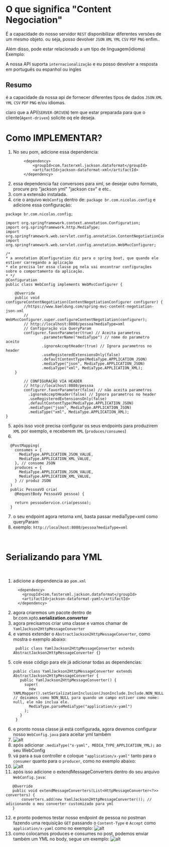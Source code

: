 # O que significa "Content Negociation"

É a capacidade do nosso servidor `REST` disponibilizar diferentes versões de um mesmo objeto.
ou seja, posso devolver `JSON` `XML` `YML` `CSV` `PDF` `PNG` enfim..

Além disso, pode estar relacionado a um tipo de linguagem(idioma)
Exemplo:

A nossa API suporta `internacionalização` e eu posso devolver a resposta em português ou espanhol ou ingles

## Resumo

é a capacidade da nossa api de fornecer diferentes tipos de dados `JSON` `XML` `YML` `CSV` `PDF` `PNG` e/ou idiomas.

claro que a API(`SERVER-DRIVEN`) tem que estar preparada para que o cliente(`Agent-driven`) solicite oq ele deseja.

# Como IMPLEMENTAR?

1. No seu pom, adicione essa dependencia:

```
		<dependency>
			<groupId>com.fasterxml.jackson.dataformat</groupId>
			<artifactId>jackson-dataformat-xml</artifactId>
		</dependency>
```

2. essa dependencia faz conversoes para xml, se desejar outro formato, procure pro "jackson yml" "jackson csv" e etc..
3. com a extensão instalada.
4. crie o arquivo `WebConfig` dentro de: `package br.com.nicolas.config` e adicione essa configuração:

```
package br.com.nicolas.config;

import org.springframework.context.annotation.Configuration;
import org.springframework.http.MediaType;
import org.springframework.web.servlet.config.annotation.ContentNegotiationConfigurer;
import org.springframework.web.servlet.config.annotation.WebMvcConfigurer;

/*
* a annotation @Configuration diz para o spring boot, que quando ele estiver carregando a aplicação
* ele precisa ler essa classe pq nela vai encontrar configurações sobre o comportamento da aplicação.
* */
@Configuration
public class WebConfig implements WebMvcConfigurer {

    @Override
    public void configureContentNegotiation(ContentNegotiationConfigurer configurer) {
        //https://www.baeldung.com/spring-mvc-content-negotiation-json-xml
        // WebMvcConfigurer.super.configureContentNegotiation(configurer);
        // http://localhost:8080/pessoa?mediaType=xml
        // Configuração via QueryParam
        configurer.favorParameter(true) // Aceita parametros
                .parameterName("mediaType") // nome do parametro aceito
                .ignoreAcceptHeader(true) // Ignora parametros no header
                .useRegisteredExtensionsOnly(false)
                .defaultContentType(MediaType.APPLICATION_JSON)
                .mediaType("json", MediaType.APPLICATION_JSON)
                .mediaType("xml", MediaType.APPLICATION_XML);
    }

        // CONFIGURAÇÃO VIA HEADER
        // http://localhost:8080/pessoa
        configurer.favorParameter(false) // não aceita parametros
          .ignoreAcceptHeader(false) // Ignora parametros no header
          .useRegisteredExtensionsOnly(false)
          .defaultContentType(MediaType.APPLICATION_JSON)
          .mediaType("json", MediaType.APPLICATION_JSON)
          .mediaType("xml", MediaType.APPLICATION_XML);
}

```

5. após isso você precisa configurar os seus endpoints para produzirem `XML` por exemplo, e receberem `XML` (`produces/consumes`)
6.

```
  @PostMapping(
    consumes = {
      MediaType.APPLICATION_JSON_VALUE,
      MediaType.APPLICATION_XML_VALUE,
    }, // consome JSON
    produces = {
      MediaType.APPLICATION_JSON_VALUE,
      MediaType.APPLICATION_XML_VALUE,
    } // produz JSON
  )
  public PessoaVO cria(
    @RequestBody PessoaVO pessoa) {

    return pessoaService.cria(pessoa);
  }
```

7. o seu endpoint agora retorna xml, basta passar mediaType=xml como queryParam
8. exemplo: `http://localhost:8080/pessoa?mediaType=xml`

<br>

# Serializando para YML

<br>

1. adicione a dependencia ao `pom.xml`
   ```
     <dependency>
       <groupId>com.fasterxml.jackson.dataformat</groupId>
       <artifactId>jackson-dataformat-yaml</artifactId>
     </dependency>
   ```
2. agora criaremos um pacote dentro de br.com.xpto.**serialization.converter**
3. agora precisamos criar uma classe e vamos chamar de `YamlJackson2HttpMessageConverter`
4. e vamos extender o `AbstractJackson2HttpMessageConverter`, como mostra o exemplo abaixo:
   ```
    public class YamlJackson2HttpMessageConverter extends AbstractJackson2HttpMessageConverter {}
   ```
5. cole esse código para ele já adicionar todas as dependencias:
   ```
   public class YamlJackson2HttpMessageConverter extends AbstractJackson2HttpMessageConverter {
      public YamlJackson2HttpMessageConverter() {
        super(
          new YAMLMapper().setSerializationInclusion(JsonInclude.Include.NON_NULL), // deixamos como NON_NULL para quando um campo estiver como nome: null, ele não inclua ele.
          MediaType.parseMediaType("application/x-yaml")
        );
      }
    }
   ```
6. e pronto nossa classe já está configurada, agora devemos configurar nosso `WebConfig.java` para aceitar yml também
7. ![alt](../../imgs/aceitando-yml.png)
8. após adicionar `.mediaType("x-yaml", MEDIA_TYPE_APPLICATION_YML);` ao seu WebConfig
9. vá para a sua controller e coloque `"application/x-yaml"` tanto para o `consumer` quanto para o `producer`, como no exemplo abaixo:
10. ![alt](../../imgs/produz-consome-yaml.png)
11. após isso adicione o extendMessageConverters dentro do seu arquivo `WebConfig.java`:

```
   @Override
   public void extendMessageConverters(List<HttpMessageConverter<?>> converters) {
       converters.add(new YamlJackson2HttpMessageConverter()); // adicionando o meu converter customizado para yml
   }
```

12. e pronto podemos testar nosso endpoint de pessoa no postman fazendo uma requisição `GET` passando o
    `Content-Type` e `Accept` como `application/x-yaml` como no exemplo:
    ![alt](../../imgs/headers-com-content-type-e-accept.png)
13. como colocamos produces e consumes no post, podemos enviar também um YML no body, segue um exemplo:
    ![alt](../../imgs/yml-no-body.png)
